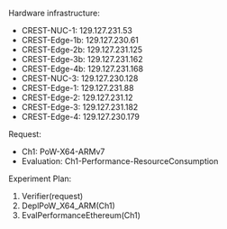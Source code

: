 Hardware infrastructure:
- CREST-NUC-1: 129.127.231.53
- CREST-Edge-1b: 129.127.230.61
- CREST-Edge-2b: 129.127.231.125
- CREST-Edge-3b: 129.127.231.162
- CREST-Edge-4b: 129.127.231.168
- CREST-NUC-3: 129.127.230.128
- CREST-Edge-1: 129.127.231.88
- CREST-Edge-2: 129.127.231.12
- CREST-Edge-3: 129.127.231.182
- CREST-Edge-4: 129.127.230.179

Request:
- Ch1: PoW-X64-ARMv7
- Evaluation: Ch1-Performance-ResourceConsumption

Experiment Plan:
1. Verifier(request)
2. DeplPoW_X64_ARM(Ch1)
3. EvalPerformanceEthereum(Ch1)
